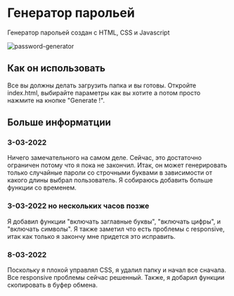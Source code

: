 # Генератор парольей

Генератор парольей создан с HTML, CSS и Javascript

![password-generator](https://user-images.githubusercontent.com/90429463/158879467-78b37154-9e67-45a4-ac49-396cfdb98248.jpg)

## Как он использовать

Все вы должны делать загрузить папка и вы готовы. Откройте index.html, выбирайте параметры как вы хотите а потом просто нажмите на кнопке "Generate !".

## Больше информатции

### 3-03-2022

Ничего замечательного на самом деле. Сейчас, это достаточно ограничен потому что я пока не закончил. Итак, он может генерировать только случайные пароли со строчными буквами в зависимости от какого длины выбрал пользователь. Я собираюсь добавить больше функции со временем.

### 3-03-2022 но нескольких часов позже

Я добавил функции "включать заглавные буквы", "включать цифры", и "включать символы". Я также заметил что есть проблемы с responsive, итак как только я закончу мне придется это исправить.

### 8-03-2022

Поскольку я плохой управлял CSS, я удалил папку и начал все сначала. Все responsive проблемы сейчас решенный. Также, я добарил функции скопировать в буфер обмена.
